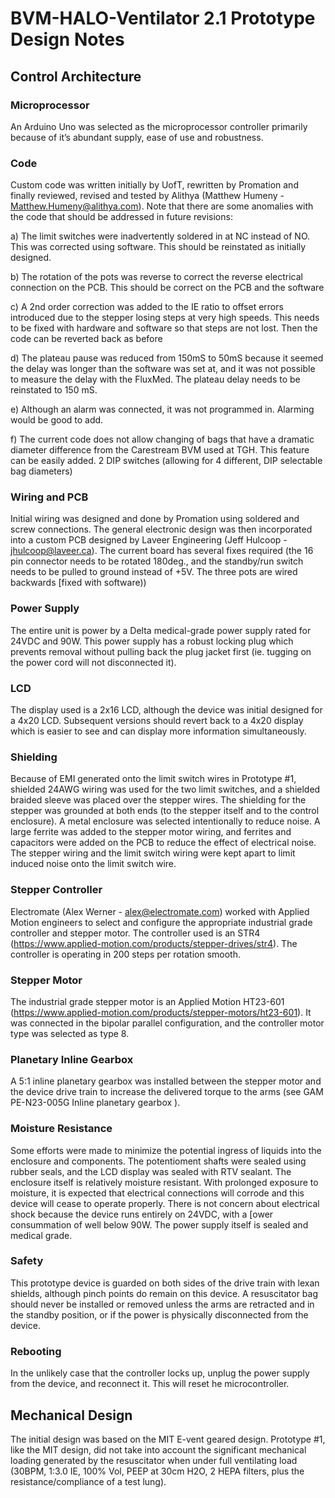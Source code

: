# BVM-HALO-Ventilator 2.1 Prototype Design Notes

## Control Architecture

### Microprocessor
An Arduino Uno was selected as the microprocessor controller primarily because of it’s abundant supply, ease of use and robustness. 

### Code
Custom code was written initially by UofT, rewritten by Promation and finally reviewed, revised and tested by Alithya (Matthew Humeny  - Matthew.Humeny@alithya.com). Note that there are some anomalies with the code that should be addressed in future revisions:

a) The limit switches were inadvertently soldered in at NC instead of NO. This was corrected using software. This should be reinstated as initially designed.

b) The rotation of the pots was reverse to correct the reverse electrical connection on the PCB. This should be correct on the PCB and the software

c) A 2nd order correction was added to the IE ratio to offset errors introduced due to the stepper losing steps at very high speeds. This needs to be fixed with hardware and software so that steps are not lost. Then the code can be reverted back as before

d) The plateau pause was reduced from 150mS to 50mS because it seemed the delay was longer than the software was set at, and it was not possible to measure the delay with the FluxMed. The plateau delay needs to be reinstated to 150 mS.

e) Although an alarm was connected, it was not programmed in. Alarming would be good to add.

f) The current code does not allow changing of bags that have a dramatic diameter difference from the Carestream BVM used at TGH. This feature can be easily added. 2 DIP switches (allowing for 4 different, DIP selectable bag diameters)

### Wiring and PCB
Initial wiring was designed and done by Promation using soldered and screw connections. The general electronic design was then incorporated into a custom PCB designed by Laveer Engineering (Jeff Hulcoop -  jhulcoop@laveer.ca). The current board has several fixes required (the 16 pin connector needs to be rotated 180deg., and the standby/run switch needs to be pulled to ground instead of +5V. The three pots are wired backwards [fixed with software))

### Power Supply
The entire unit is power by a Delta medical-grade power supply rated for 24VDC and 90W. This power supply has a robust locking plug which prevents removal without pulling back the plug jacket first (ie. tugging on the power cord will not disconnected it).

### LCD
The display used is a 2x16 LCD, although the device was initial designed for a 4x20 LCD. Subsequent versions should revert back to a 4x20 display which is easier to see and can display more information simultaneously.

### Shielding
Because of EMI generated onto the limit switch wires in Prototype #1, shielded 24AWG wiring was used for the two limit switches, and a shielded braided sleeve was placed over the stepper wires. The shielding for the stepper was grounded at both ends (to the stepper itself and to the control enclosure). A metal enclosure was selected intentionally to reduce noise. A large ferrite was added to the stepper motor wiring, and ferrites and capacitors were added on the PCB to reduce the effect of electrical noise. The stepper wiring and the limit switch wiring were kept apart to limit induced noise onto the limit switch wire.

### Stepper Controller
Electromate (Alex Werner - alex@electromate.com) worked with Applied Motion engineers to select and configure the appropriate industrial grade controller and stepper motor. The controller used is an STR4  (https://www.applied-motion.com/products/stepper-drives/str4). The controller is operating in 200 steps per rotation smooth.

### Stepper Motor
The industrial grade stepper motor is an Applied Motion HT23-601 (https://www.applied-motion.com/products/stepper-motors/ht23-601). It was connected in the bipolar parallel configuration, and the controller motor type was selected as type 8.

### Planetary Inline Gearbox
A 5:1 inline planetary gearbox was installed between the stepper motor and the device drive train to increase the delivered torque to the arms (see GAM PE-N23-005G Inline planetary gearbox ).

### Moisture Resistance
Some efforts were made to minimize the potential ingress of liquids into the enclosure and components. The potentioment shafts were sealed using rubber seals, and the LCD display was sealed with RTV sealant. The enclosure itself is relatively moisture resistant. With prolonged exposure to moisture, it is expected that electrical connections will corrode and this device will cease to operate properly. There is not concern about electrical shock because the device runs entirely on 24VDC, with a [ower consummation of well below 90W. The power supply itself is sealed and medical grade.

### Safety
This prototype device is guarded on both sides of the drive train with lexan shields, although pinch points do remain on this device. A resuscitator bag should never be installed or removed unless the arms are retracted and in the standby position, or if the power is physically disconnected from the device.

### Rebooting
In the unlikely case that the controller locks up, unplug the power supply from the device, and reconnect it. This will reset he microcontroller.

## Mechanical Design
The initial design was based on the MIT E-vent geared design. Prototype #1, like the MIT design, did not take into account the significant mechanical loading generated by the resuscitator when under full ventilating load (30BPM, 1:3.0 IE, 100% Vol, PEEP at 30cm H2O, 2 HEPA filters, plus the resistance/compliance of a test lung).
